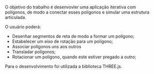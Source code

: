 O objetivo do trabalho é desenvovler uma aplicação iterativa com polígonos, de modo a conectar esses polígonos e simular uma estrutura articulada.

O usuário poderá:

- Desenhar segmentos de reta de modo a formar um polígono;
- Estabelecer um eixo de rotação para um polígono;
- Associar polígonos uns aos outros
- Transladar polígonos;
- Rotacionar um polígono, quando este estiver pregado a outro;

Para o desenvolvimento foi utilizada a biblioteca THREE.js.